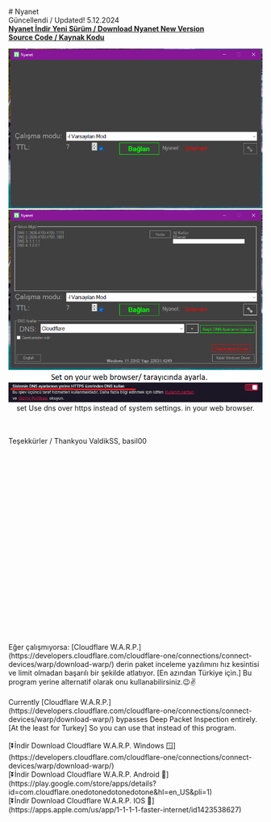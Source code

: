 
<br>
# Nyanet
<br> Güncellendi / Updated! 5.12.2024
<br><b><a href="https://github.com/ny4rlk0/Nyanet/releases/download/GelistiriciSurumu/GelistiriciSurumu.zip">Nyanet İndir Yeni Sürüm / Download Nyanet New Version</a></b>
<br><b><a href="https://github.com/ny4rlk0/NyanetSourceCode">Source Code / Kaynak Kodu</a></b>
<p align="center">
    <img src="1.png">
    <img src="2.png">
    <img src="3.png">
    set Use dns over https instead of system settings. in your web browser.
</p><!------>
<br>
<br> Teşekkürler / Thankyou  ValdikSS, basil00
<br>
<br>
<br>
<br>
<br>
<br>
<br>
<br>
<br>
<br>
<br>
<br>
<br>
<br>
<br>
<br>
<br>
<br>
<br>
<br>
<br>
<br>
<br>
<br>
Eğer çalışmıyorsa: [Cloudflare W.A.R.P.](https://developers.cloudflare.com/cloudflare-one/connections/connect-devices/warp/download-warp/) derin paket inceleme yazılımını hız kesintisi ve limit olmadan başarılı bir şekilde atlatıyor. [En azından Türkiye için.] Bu program yerine alternatif olarak onu kullanabilirsiniz.😉✌️
<br>
<br>
Currently [Cloudflare W.A.R.P.](https://developers.cloudflare.com/cloudflare-one/connections/connect-devices/warp/download-warp/) bypasses Deep Packet Inspection entirely. [At the least for Turkey] So you can use that instead of this program.
<br><br>
[⏬İndir Download Cloudflare W.A.R.P. Windows 🪟](https://developers.cloudflare.com/cloudflare-one/connections/connect-devices/warp/download-warp/)
<br>
[⏬İndir Download Cloudflare W.A.R.P. Android 🤖](https://play.google.com/store/apps/details?id=com.cloudflare.onedotonedotonedotone&hl=en_US&pli=1)
<br>
[⏬İndir Download Cloudflare W.A.R.P. IOS 🍎](https://apps.apple.com/us/app/1-1-1-1-faster-internet/id1423538627)
<br>
